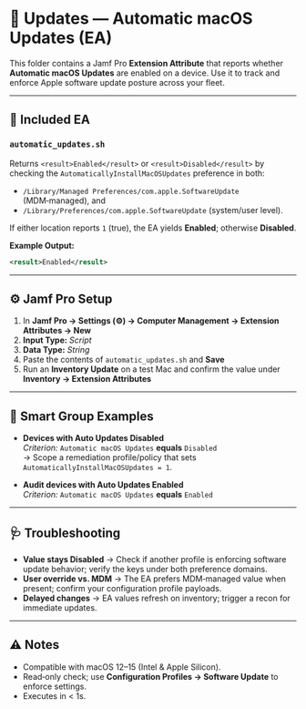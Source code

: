 # 🔄 Updates — Automatic macOS Updates (EA)

This folder contains a Jamf Pro **Extension Attribute** that reports whether **Automatic macOS Updates** are enabled on a device. Use it to track and enforce Apple software update posture across your fleet.

---

## 📄 Included EA

### `automatic_updates.sh`
Returns `<result>Enabled</result>` or `<result>Disabled</result>` by checking the `AutomaticallyInstallMacOSUpdates` preference in both:
- `/Library/Managed Preferences/com.apple.SoftwareUpdate` (MDM‑managed), and
- `/Library/Preferences/com.apple.SoftwareUpdate` (system/user level).

If either location reports `1` (true), the EA yields **Enabled**; otherwise **Disabled**.

**Example Output:**
```xml
<result>Enabled</result>
```

---

## ⚙️ Jamf Pro Setup

1. In **Jamf Pro → Settings (⚙) → Computer Management → Extension Attributes → New**
2. **Input Type:** *Script*
3. **Data Type:** *String*
4. Paste the contents of `automatic_updates.sh` and **Save**
5. Run an **Inventory Update** on a test Mac and confirm the value under **Inventory → Extension Attributes**

---

## 🧠 Smart Group Examples

- **Devices with Auto Updates Disabled**  
  *Criterion:* `Automatic macOS Updates` **equals** `Disabled`  
  → Scope a remediation profile/policy that sets `AutomaticallyInstallMacOSUpdates = 1`.

- **Audit devices with Auto Updates Enabled**  
  *Criterion:* `Automatic macOS Updates` **equals** `Enabled`

---

## 🩺 Troubleshooting

- **Value stays Disabled** → Check if another profile is enforcing software update behavior; verify the keys under both preference domains.  
- **User override vs. MDM** → The EA prefers MDM‑managed value when present; confirm your configuration profile payloads.  
- **Delayed changes** → EA values refresh on inventory; trigger a recon for immediate updates.

---

## ⚠️ Notes

- Compatible with macOS 12–15 (Intel & Apple Silicon).  
- Read‑only check; use **Configuration Profiles → Software Update** to enforce settings.  
- Executes in < 1s.

